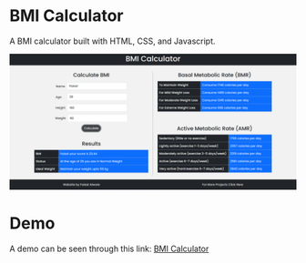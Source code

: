# BMI Calculator

A BMI calculator built with HTML, CSS, and Javascript.

![screenshot](images/screenshot.png)

# Demo

A demo can be seen through this link:
[BMI Calculator](https://faisalalware.github.io/bmi-calculator/)